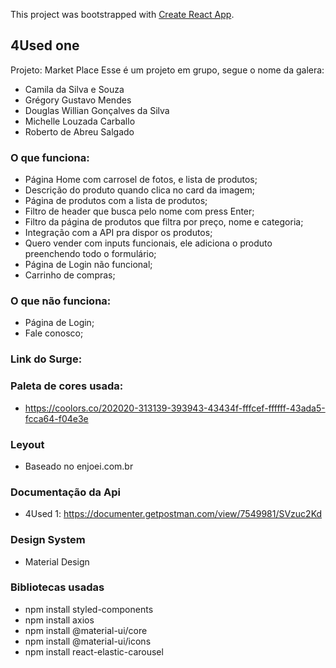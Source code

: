 This project was bootstrapped with [Create React App](https://github.com/facebook/create-react-app).

## 4Used one

Projeto: Market Place
Esse é um projeto em grupo, segue o nome da galera:
 
 - Camila da Silva e Souza
  - Grégory Gustavo Mendes
  - Douglas Willian Gonçalves da Silva
  - Michelle Louzada Carballo
  - Roberto de Abreu Salgado

### O que funciona:

- Página Home com carrosel de fotos, e lista de produtos;
- Descrição do produto quando clica no card da imagem;
- Página de produtos com a lista de produtos;
- Filtro de header que busca pelo nome com press Enter;
- Filtro da página de produtos que filtra por preço, nome e categoria;
- Integração com a API pra dispor os produtos;
- Quero vender com inputs funcionais, ele adiciona o produto preenchendo todo o formulário;
- Página de Login não funcional;
- Carrinho de compras;

### O que não funciona:

- Página de Login;
- Fale conosco;

### Link do Surge:


### Paleta de cores usada:

- https://coolors.co/202020-313139-393943-43434f-fffcef-ffffff-43ada5-fcca64-f04e3e

### Leyout

- Baseado no enjoei.com.br

### Documentação da Api

- 4Used 1:  https://documenter.getpostman.com/view/7549981/SVzuc2Kd

### Design System

- Material Design

### Bibliotecas usadas

- npm install styled-components
- npm install axios
- npm install @material-ui/core
- npm install @material-ui/icons
- npm install react-elastic-carousel

